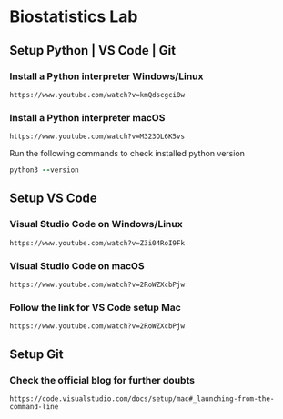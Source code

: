 # Biostatistics Lab
## Setup Python | VS Code | Git ##

### Install a Python interpreter Windows/Linux ###

``` 
https://www.youtube.com/watch?v=kmQdscgci0w
```

### Install a Python interpreter macOS ###

``` 
https://www.youtube.com/watch?v=M323OL6K5vs
```
 
Run the following commands to check installed python version
  
```ruby
python3 --version 
```
## Setup VS Code ##
### Visual Studio Code on Windows/Linux ###

``` 
https://www.youtube.com/watch?v=Z3i04RoI9Fk
```
### Visual Studio Code on macOS ###

``` 
https://www.youtube.com/watch?v=2RoWZXcbPjw
```
### Follow the link for VS Code setup Mac ###

``` 
https://www.youtube.com/watch?v=2RoWZXcbPjw
```
## Setup  Git ##
### Check the official blog for further doubts ###

``` 
https://code.visualstudio.com/docs/setup/mac#_launching-from-the-command-line
```
